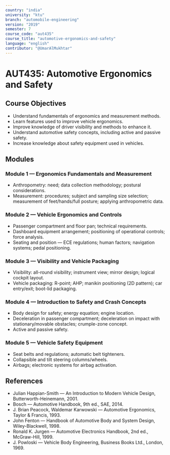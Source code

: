 ```yaml
---
country: "india"
university: "ktu"
branch: "automobile-engineering"
version: "2019"
semester: 7
course_code: "aut435"
course_title: "automotive-ergonomics-and-safety"
language: "english"
contributor: "@UmarAlMukhtar"
---
```


# AUT435: Automotive Ergonomics and Safety

## Course Objectives

- Understand fundamentals of ergonomics and measurement methods.
- Learn features used to improve vehicle ergonomics.
- Improve knowledge of driver visibility and methods to enhance it.
- Understand automotive safety concepts, including active and passive safety.
- Increase knowledge about safety equipment used in vehicles.

## Modules

### Module 1 — Ergonomics Fundamentals and Measurement

- Anthropometry: need; data collection methodology; postural considerations.
- Measurement: procedures; subject and sampling size selection; measurement of feet/hands/full posture; applying anthropometric data.

### Module 2 — Vehicle Ergonomics and Controls

- Passenger compartment and floor pan; technical requirements.
- Dashboard equipment arrangement; positioning of operational controls; force analysis.
- Seating and position — ECE regulations; human factors; navigation systems; pedal positioning.

### Module 3 — Visibility and Vehicle Packaging

- Visibility: all-round visibility; instrument view; mirror design; logical cockpit layout.
- Vehicle packaging: R-point; AHP; manikin positioning (2D pattern); car entry/exit; boot-lid packaging.

### Module 4 — Introduction to Safety and Crash Concepts

- Body design for safety; energy equation; engine location.
- Deceleration in passenger compartment; deceleration on impact with stationary/movable obstacles; crumple-zone concept.
- Active and passive safety.

### Module 5 — Vehicle Safety Equipment

- Seat belts and regulations; automatic belt tighteners.
- Collapsible and tilt steering columns/wheels.
- Airbags; electronic systems for airbag activation.

## References

- Julian Happian-Smith — An Introduction to Modern Vehicle Design, Butterworth-Heinemann, 2001.
- Bosch — Automotive Handbook, 9th ed., SAE, 2014.
- J. Brian Peacock, Waldemar Karwowski — Automotive Ergonomics, Taylor & Francis, 1993.
- John Fenton — Handbook of Automotive Body and System Design, Wiley-Blackwell, 1998.
- Ronald K. Jurgen — Automotive Electronics Handbook, 2nd ed., McGraw-Hill, 1999.
- J. Powloski — Vehicle Body Engineering, Business Books Ltd., London, 1969.
